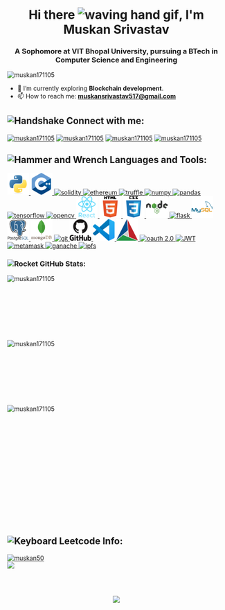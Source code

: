 <h1 align="center">Hi there <img src="https://user-images.githubusercontent.com/72663882/171687151-bb31c996-c9d2-49c8-b593-734946893b23.gif" alt="waving hand gif" aria-hidden="true" width="40" />, I'm Muskan Srivastav</h1>

<h3 align="center">A Sophomore at VIT Bhopal University, pursuing a BTech in Computer Science and Engineering</h3>

<p align="left"> <img src="https://komarev.com/ghpvc/?username=muskan171105&label=Profile%20views&color=blueviolet&style=plastic" alt="muskan171105" /> </p>

- 🌱 I’m currently exploring **Blockchain development**.
- 📫 How to reach me: **muskansrivastav517@gmail.com**

## <img src="https://raw.githubusercontent.com/Tarikul-Islam-Anik/Animated-Fluent-Emojis/master/Emojis/Hand%20gestures/Handshake.png" alt="Handshake" width="25" height="25" /> **Connect with me:**  

<p align="left">
<a href="mailto:muskansrivastav517@gmail.com"  target="_blank"><img align="center" src="https://skillicons.dev/icons?i=gmail" alt="muskan171105" height="30" width="40" /></a>
<a href="https://www.linkedin.com/in/muskan-srivastav-054b2027a/" target="_blank"><img align="center" src="https://skillicons.dev/icons?i=linkedin" alt="muskan171105" height="30" width="40" /></a>
<a href="https://leetcode.com/u/xux7S3cn9N/"  target="_blank"><img align="center" src="https://raw.githubusercontent.com/rahuldkjain/github-profile-readme-generator/master/src/images/icons/Social/leet-code.svg" alt="muskan171105" height="30" width="40" /></a>
<a href="https://codeforces.com/profile/muskan_571"  target="_blank"><img align="center" src="https://skillicons.dev/icons?i=codeforces" alt="muskan171105" height="30" width="40" /></a>
</p>

## <img src="https://media2.giphy.com/media/QssGEmpkyEOhBCb7e1/giphy.gif?cid=ecf05e47a0n3gi1bfqntqmob8g9aid1oyj2wr3ds3mg700bl&rid=giphy.gif" alt="Hammer and Wrench" width="30" height="30" /> **Languages and Tools:**  

<p align="left"> 
  <!-- Python -->
  <a href="https://www.python.org/" target="_blank"> <img src="https://raw.githubusercontent.com/devicons/devicon/master/icons/python/python-original.svg" alt="python" width="50" height="50"/> </a> 
  <!-- C++ -->
  <a href="https://www.cplusplus.com/" target="_blank"> <img src="https://raw.githubusercontent.com/devicons/devicon/master/icons/cplusplus/cplusplus-original.svg" alt="cplusplus" width="50" height="50"/> </a> 
  <!-- Solidity -->
  <a href="https://soliditylang.org/" target="_blank"> <img src="https://cdn.jsdelivr.net/gh/devicons/devicon/icons/solidity/solidity-original.svg" alt="solidity" width="50" height="50"/> </a> 
  <!-- Ethereum -->
  <a href="https://ethereum.org/en/" target="_blank"> <img src="https://upload.wikimedia.org/wikipedia/commons/0/05/Ethereum_logo_2014.svg" alt="ethereum" width="50" height="50"/> </a>
  <!-- Truffle -->
  <a href="https://trufflesuite.com/" target="_blank"> <img src="https://avatars.githubusercontent.com/u/22263431?s=280&v=4" alt="truffle" width="50" height="50"/> </a>
  <!-- NumPy -->
  <a href="https://numpy.org/" target="_blank"> <img src="https://upload.wikimedia.org/wikipedia/commons/3/31/NumPy_logo_2020.svg" alt="numpy" width="50" height="50"/> </a>
  <!-- Pandas -->
  <a href="https://pandas.pydata.org/" target="_blank"> <img src="https://upload.wikimedia.org/wikipedia/commons/e/ed/Pandas_logo.svg" alt="pandas" width="50" height="50"/> </a>
  <!-- TensorFlow -->
  <a href="https://www.tensorflow.org/" target="_blank"> <img src="https://www.vectorlogo.zone/logos/tensorflow/tensorflow-icon.svg" alt="tensorflow" width="50" height="50"/> </a> 
  <!-- OpenCV -->
  <a href="https://opencv.org/" target="_blank"> <img src="https://www.vectorlogo.zone/logos/opencv/opencv-icon.svg" alt="opencv" width="50" height="50"/> </a> 
  <!-- React -->
  <a href="https://reactjs.org/" target="_blank"> <img src="https://raw.githubusercontent.com/devicons/devicon/master/icons/react/react-original-wordmark.svg" alt="react" width="50" height="50"/> </a> 
  <!-- HTML -->
  <a href="https://developer.mozilla.org/en-US/docs/Web/HTML" target="_blank"> <img src="https://raw.githubusercontent.com/devicons/devicon/master/icons/html5/html5-original-wordmark.svg" alt="html5" width="50" height="50"/> </a> 
  <!-- CSS -->
  <a href="https://developer.mozilla.org/en-US/docs/Web/CSS" target="_blank"> <img src="https://raw.githubusercontent.com/devicons/devicon/master/icons/css3/css3-original-wordmark.svg" alt="css3" width="50" height="50"/> </a> 
  <!-- Node.js -->
  <a href="https://nodejs.org" target="_blank"> <img src="https://raw.githubusercontent.com/devicons/devicon/master/icons/nodejs/nodejs-original-wordmark.svg" alt="nodejs" width="50" height="50"/> </a> 
  <!-- Flask -->
  <a href="https://flask.palletsprojects.com/" target="_blank"> <img src="https://www.vectorlogo.zone/logos/pocoo_flask/pocoo_flask-icon.svg" alt="flask" width="50" height="50"/> </a> 
  <!-- MySQL -->
  <a href="https://www.mysql.com/" target="_blank"> <img src="https://raw.githubusercontent.com/devicons/devicon/master/icons/mysql/mysql-original-wordmark.svg" alt="mysql" width="50" height="50"/> </a> 
  <!-- PostgreSQL -->
  <a href="https://www.postgresql.org" target="_blank"> <img src="https://raw.githubusercontent.com/devicons/devicon/master/icons/postgresql/postgresql-original-wordmark.svg" alt="postgresql" width="50" height="50"/> </a> 
  <!-- MongoDB -->
  <a href="https://www.mongodb.com/" target="_blank"> <img src="https://raw.githubusercontent.com/devicons/devicon/master/icons/mongodb/mongodb-original-wordmark.svg" alt="mongodb" width="50" height="50"/> </a> 
  <!-- Git -->
  <a href="https://git-scm.com/" target="_blank"> <img src="https://www.vectorlogo.zone/logos/git-scm/git-scm-icon.svg" alt="git" width="50" height="50"/> </a> 
  <!-- GitHub -->
  <a href="https://github.com/" target="_blank"> <img src="https://raw.githubusercontent.com/devicons/devicon/master/icons/github/github-original-wordmark.svg" alt="github" width="50" height="50"/> </a> 
  <!-- Visual Studio -->
  <a href="https://code.visualstudio.com/" target="_blank"> <img src="https://raw.githubusercontent.com/devicons/devicon/master/icons/vscode/vscode-original.svg" alt="vscode" width="50" height="50"/> </a> 
  <!-- CMake -->
  <a href="https://cmake.org/" target="_blank"> <img src="https://raw.githubusercontent.com/devicons/devicon/master/icons/cmake/cmake-original.svg" alt="cmake" width="50" height="50"/> </a> 
  <!-- OAuth 2.0 -->
  <a href="https://oauth.net/2/" target="_blank"> <img src="https://oauth.net/images/oauth-logo-square.png" alt="oauth 2.0" width="50" height="50"/> </a> 
  <!-- JWT -->
  <a href="https://jwt.io/" target="_blank"> <img src="https://jwt.io/img/pic_logo.svg" alt="JWT" width="50" height="50"/> </a> 
  <!-- Metamask -->
  <a href="https://metamask.io/" target="_blank"> <img src="https://raw.githubusercontent.com/devicons/devicon/master/icons/metamask/metamask-original.svg" alt="metamask" width="50" height="50"/> </a> 
  <!-- Ganache -->
  <a href="https://www.trufflesuite.com/ganache" target="_blank"> <img src="https://trufflesuite.com/img/icons/ganache-logo-dark.svg" alt="ganache" width="50" height="50"/> </a>
  <!-- IPFS -->
  <a href="https://ipfs.io/" target="_blank"> <img src="https://ipfs.io/ipfs/QmX2JjZg17Dbwb4FKT9g2fBbNscKJkk8K7dYoF4nVwf71W" alt="ipfs" width="50" height="50"/> </a> 
</p>



<h3 align="left">
  <img src="https://raw.githubusercontent.com/Tarikul-Islam-Anik/Animated-Fluent-Emojis/master/Emojis/Travel%20and%20places/Rocket.png" alt="Rocket" width="30" height="30" /> 
  GitHub Stats:
</h3>

<!-- Top Languages Section -->
<p>
  <img align="left" src="https://github-readme-stats.vercel.app/api/top-langs?username=muskan171105&show_icons=true&theme=highcontrast&title_color=ffffff&text_color=ffffff&cache_seconds=100&locale=en&layout=compact" alt="muskan171105" />
</p>

<br><br><br><br><br><br><br><br>

<!-- GitHub Streak Section -->
<p>
  <img align="left" src="https://github-readme-streak-stats.herokuapp.com/?user=muskan171105&theme=highcontrast" alt="muskan171105" />
</p>

<br><br><br><br><br><br><br><br>

<!-- GitHub Overall Stats Section -->
<p>
  <img align="left" src="https://github-readme-stats.vercel.app/api?username=muskan171105&show_icons=true&theme=highcontrast&title_color=ffffff&text_color=ffffff&cache_seconds=100&locale=en" alt="muskan171105" />
</p>

<br><br><br><br><br><br><br><br>
<br><br><br><br><br><br><br><br>

## <img src="https://raw.githubusercontent.com/Tarikul-Islam-Anik/Animated-Fluent-Emojis/master/Emojis/Objects/Keyboard.png" alt="Keyboard" width="25" height="25" /> **Leetcode Info:**  

<div style="display: flex; gap: 10px;">
  <a href="https://leetcode.com/u/xux7S3cn9N/" target="_blank">
    <img src="https://assets.leetcode.com/static_assets/marketing/2024-50.gif" alt="muskan50" height="200" width="200" />
  </a>
</div>

<img  align=top flex-grow=1 src="https://leetcard.jacoblin.cool/xux7S3cn9N?theme=dark&font=Nunito&ext=heatmap" />  

<br><br>

<p align="center">
     <img src="https://capsule-render.vercel.app/api?type=waving&color=gradient&height=100&width=1000&section=footer"/>
</p>

